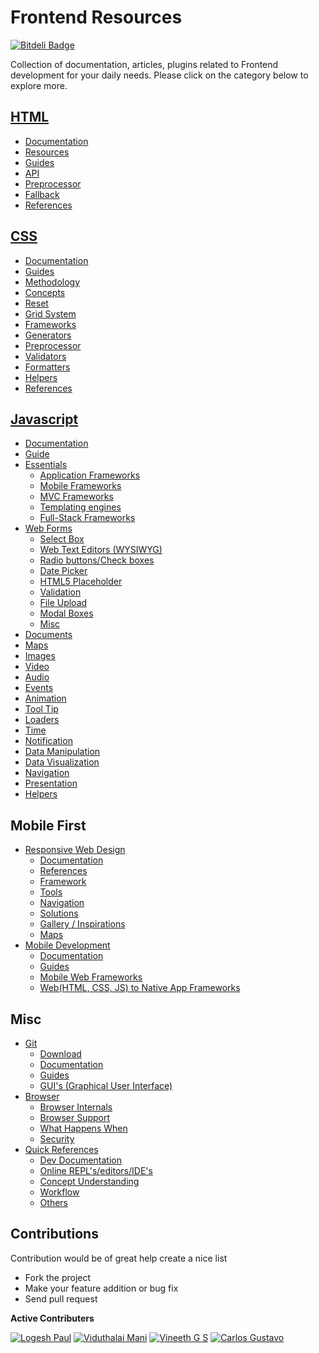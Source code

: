 # Frontend Resources

[![Bitdeli Badge](https://d2weczhvl823v0.cloudfront.net/logeshpaul/frontend-development-resources/trend.png)](https://bitdeli.com/free "Bitdeli Badge")

Collection of documentation, articles, plugins related to Frontend development for your daily needs. Please click on the category below to explore more.


[HTML](https://github.com/logeshpaul/FrontEnd-Development-Resources/tree/master/HTML)
------

- [Documentation](https://github.com/logeshpaul/FrontEnd-Development-Resources/tree/master/HTML#documentation)
- [Resources](https://github.com/logeshpaul/FrontEnd-Development-Resources/tree/master/HTML#resources)
- [Guides](https://github.com/logeshpaul/FrontEnd-Development-Resources/tree/master/HTML#guides)
- [API](https://github.com/logeshpaul/FrontEnd-Development-Resources/tree/master/HTML#api)
- [Preprocessor](https://github.com/logeshpaul/FrontEnd-Development-Resources/tree/master/HTML#preprocessor)
- [Fallback](https://github.com/logeshpaul/FrontEnd-Development-Resources/tree/master/HTML#fallback)
- [References](https://github.com/logeshpaul/FrontEnd-Development-Resources/tree/master/HTML#references)


[CSS](https://github.com/logeshpaul/FrontEnd-Development-Resources/tree/master/CSS)
-----

- [Documentation](https://github.com/logeshpaul/FrontEnd-Development-Resources/tree/master/CSS#documentation)
- [Guides](https://github.com/logeshpaul/FrontEnd-Development-Resources/tree/master/CSS#guides)
- [Methodology](https://github.com/logeshpaul/FrontEnd-Development-Resources/tree/master/CSS#methodology)
- [Concepts](https://github.com/logeshpaul/FrontEnd-Development-Resources/tree/master/CSS#concepts)
- [Reset](https://github.com/logeshpaul/FrontEnd-Development-Resources/tree/master/CSS#reset)
- [Grid System](https://github.com/logeshpaul/FrontEnd-Development-Resources/tree/master/CSS#grid-system)
- [Frameworks](https://github.com/logeshpaul/FrontEnd-Development-Resources/tree/master/CSS#frameworks)
- [Generators](https://github.com/logeshpaul/FrontEnd-Development-Resources/tree/master/CSS#generators)
- [Preprocessor](https://github.com/logeshpaul/FrontEnd-Development-Resources/tree/master/CSS#preprocessor)
- [Validators](https://github.com/logeshpaul/FrontEnd-Development-Resources/tree/master/CSS#validators)
- [Formatters](https://github.com/logeshpaul/FrontEnd-Development-Resources/tree/master/CSS#formatters)
- [Helpers](https://github.com/logeshpaul/FrontEnd-Development-Resources/tree/master/CSS#helpers)
- [References](https://github.com/logeshpaul/FrontEnd-Development-Resources/tree/master/CSS#references)

[Javascript](https://github.com/logeshpaul/FrontEnd-Development-Resources/tree/master/Javascript)
------------

- [Documentation](https://github.com/logeshpaul/FrontEnd-Development-Resources/tree/master/Javascript#documentation)
- [Guide](https://github.com/logeshpaul/FrontEnd-Development-Resources/tree/master/Javascript#guide)
- [Essentials](https://github.com/logeshpaul/FrontEnd-Development-Resources/tree/master/Javascript#essentials)
	- [Application Frameworks](https://github.com/logeshpaul/FrontEnd-Development-Resources/tree/master/Javascript#application-frameworks)
	- [Mobile Frameworks](https://github.com/logeshpaul/FrontEnd-Development-Resources/tree/master/Javascript#mobile-frameworks)
	- [MVC Frameworks](https://github.com/logeshpaul/FrontEnd-Development-Resources/tree/master/Javascript#mvc-frameworks)
	- [Templating engines](https://github.com/logeshpaul/FrontEnd-Development-Resources/tree/master/Javascript#templating-engines)
	- [Full-Stack Frameworks](https://github.com/logeshpaul/FrontEnd-Development-Resources/tree/master/Javascript#full-stack-frameworks)
- [Web Forms](https://github.com/logeshpaul/FrontEnd-Development-Resources/tree/master/Javascript#web-forms)
	- [Select Box](https://github.com/logeshpaul/FrontEnd-Development-Resources/tree/master/Javascript#select-box)
	- [Web Text Editors (WYSIWYG)](https://github.com/logeshpaul/FrontEnd-Development-Resources/tree/master/Javascript#web-text-editors-wysiwyg)
	- [Radio buttons/Check boxes](https://github.com/logeshpaul/FrontEnd-Development-Resources/tree/master/Javascript#radio-buttonscheck-boxes)
	- [Date Picker](https://github.com/logeshpaul/FrontEnd-Development-Resources/tree/master/Javascript#date-picker)
	- [HTML5 Placeholder](https://github.com/logeshpaul/FrontEnd-Development-Resources/tree/master/Javascript#html5-placeholder)
	- [Validation](https://github.com/logeshpaul/FrontEnd-Development-Resources/tree/master/Javascript#validation)
	- [File Upload](https://github.com/logeshpaul/FrontEnd-Development-Resources/tree/master/Javascript#file-upload)
	- [Modal Boxes](https://github.com/logeshpaul/FrontEnd-Development-Resources/tree/master/Javascript#modal-boxes)
	- [Misc](https://github.com/logeshpaul/FrontEnd-Development-Resources/tree/master/Javascript#misc)
- [Documents](https://github.com/logeshpaul/FrontEnd-Development-Resources/tree/master/Javascript#documents)
- [Maps](https://github.com/logeshpaul/FrontEnd-Development-Resources/tree/master/Javascript#maps)
- [Images](https://github.com/logeshpaul/FrontEnd-Development-Resources/tree/master/Javascript#images)
- [Video](https://github.com/logeshpaul/FrontEnd-Development-Resources/tree/master/Javascript#video)
- [Audio](https://github.com/logeshpaul/FrontEnd-Development-Resources/tree/master/Javascript#audio)
- [Events](https://github.com/logeshpaul/FrontEnd-Development-Resources/tree/master/Javascript#events)
- [Animation](https://github.com/logeshpaul/FrontEnd-Development-Resources/tree/master/Javascript#animation)
- [Tool Tip](https://github.com/logeshpaul/FrontEnd-Development-Resources/tree/master/Javascript#tool-tip)
- [Loaders](https://github.com/logeshpaul/FrontEnd-Development-Resources/tree/master/Javascript#loaders)
- [Time](https://github.com/logeshpaul/FrontEnd-Development-Resources/tree/master/Javascript#time)
- [Notification](https://github.com/logeshpaul/FrontEnd-Development-Resources/tree/master/Javascript#notification)
- [Data Manipulation](https://github.com/logeshpaul/FrontEnd-Development-Resources/tree/master/Javascript#data-manipulation)
- [Data Visualization](https://github.com/logeshpaul/FrontEnd-Development-Resources/tree/master/Javascript#data-visualization)
- [Navigation](https://github.com/logeshpaul/FrontEnd-Development-Resources/tree/master/Javascript#navigation)
- [Presentation](https://github.com/logeshpaul/FrontEnd-Development-Resources/tree/master/Javascript#presentation)
- [Helpers](https://github.com/logeshpaul/FrontEnd-Development-Resources/tree/master/Javascript#helpers)

Mobile First
------------

- [Responsive Web Design](https://github.com/logeshpaul/FrontEnd-Development-Resources/tree/master/Responsive)
  - [Documentation](https://github.com/logeshpaul/FrontEnd-Development-Resources/tree/master/Responsive#documentation)
  - [References](https://github.com/logeshpaul/FrontEnd-Development-Resources/tree/master/Responsive#references)
  - [Framework](https://github.com/logeshpaul/FrontEnd-Development-Resources/tree/master/Responsive#framework)
  - [Tools](https://github.com/logeshpaul/FrontEnd-Development-Resources/tree/master/Responsive#tools)
  - [Navigation](https://github.com/logeshpaul/FrontEnd-Development-Resources/tree/master/Responsive#navigation)
  - [Solutions](https://github.com/logeshpaul/FrontEnd-Development-Resources/tree/master/Responsive#solutions)
  - [Gallery / Inspirations](https://github.com/logeshpaul/FrontEnd-Development-Resources/tree/master/Responsive#gallery--inspirations)
  - [Maps](https://github.com/logeshpaul/FrontEnd-Development-Resources/tree/master/Responsive#maps)
- [Mobile Development](https://github.com/logeshpaul/FrontEnd-Development-Resources/tree/master/Mobile-Development)
  - [Documentation](https://github.com/logeshpaul/FrontEnd-Development-Resources/tree/master/Mobile-Development#documentation)
  - [Guides](https://github.com/logeshpaul/FrontEnd-Development-Resources/tree/master/Mobile-Development#guides)
  - [Mobile Web Frameworks](https://github.com/logeshpaul/FrontEnd-Development-Resources/tree/master/Mobile-Development#mobile-web-frameworks)
  - [Web(HTML, CSS, JS) to Native App Frameworks](https://github.com/logeshpaul/FrontEnd-Development-Resources/tree/master/Mobile-Development#webhtml-css-js-to-native-app-frameworks)


Misc
----
- [Git](https://github.com/logeshpaul/FrontEnd-Development-Resources/tree/master/Git)
  - [Download](https://github.com/logeshpaul/FrontEnd-Development-Resources/tree/master/Git#download)
  - [Documentation](https://github.com/logeshpaul/FrontEnd-Development-Resources/tree/master/Mobile-Development#documentation)
  - [Guides](https://github.com/logeshpaul/FrontEnd-Development-Resources/tree/master/Mobile-Development#guides)
  - [GUI's (Graphical User Interface)](https://github.com/logeshpaul/FrontEnd-Development-Resources/tree/master/Mobile-Development#guis-graphical-user-interface)
- [Browser](https://github.com/logeshpaul/FrontEnd-Development-Resources/tree/master/Browser)
  - [Browser Internals](https://github.com/logeshpaul/FrontEnd-Development-Resources/tree/master/Quick-References#browser-internals)
  - [Browser Support](https://github.com/logeshpaul/FrontEnd-Development-Resources/tree/master/Quick-References#browser-support)
  - [What Happens When](https://github.com/logeshpaul/FrontEnd-Development-Resources/tree/master/Quick-References#what-happens-when)
  - [Security](https://github.com/logeshpaul/FrontEnd-Development-Resources/tree/master/Quick-References#security)
- [Quick References](https://github.com/logeshpaul/FrontEnd-Development-Resources/tree/master/Quick-References)
  - [Dev Documentation](https://github.com/logeshpaul/FrontEnd-Development-Resources/tree/master/Quick-References#dev-documentation)
  - [Online REPL's/editors/IDE's](https://github.com/logeshpaul/FrontEnd-Development-Resources/tree/master/Quick-References#online-replseditorsides)
  - [Concept Understanding](https://github.com/logeshpaul/FrontEnd-Development-Resources/tree/master/Quick-References#concept-understanding)
  - [Workflow](https://github.com/logeshpaul/FrontEnd-Development-Resources/tree/master/Quick-References#workflow)
  - [Others](https://github.com/logeshpaul/FrontEnd-Development-Resources/tree/master/Quick-References#others)


Contributions
-------------

Contribution would be of great help create a nice list

* Fork the project
* Make your feature addition or bug fix
* Send pull request

**Active Contributers**

[![Logesh Paul](https://avatars3.githubusercontent.com/u/41541?v=3&s=72)](http:/www.github.com/logeshpaul) [![Viduthalai Mani](https://avatars3.githubusercontent.com/u/986602?v=3&s=72)](https://github.com/viduthalai1947) [![Vineeth G S](https://avatars1.githubusercontent.com/u/1710553?v=3&s=72)](https://github.com/gsvineeth) [![Carlos Gustavo](https://avatars2.githubusercontent.com/u/595300?v=3&s=72)](https://github.com/froskie)

